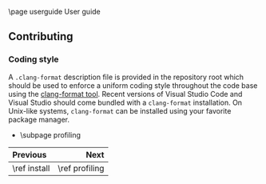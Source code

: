 \page userguide User guide

## Contributing

### Coding style

A `.clang-format` description file is provided in the repository root which should be used to enforce a uniform coding style throughout the code base using the [clang-format tool](https://releases.llvm.org/12.0.0/tools/clang/docs/ClangFormatStyleOptions.html). Recent versions of Visual Studio Code and Visual Studio should come bundled with a `clang-format` installation. On Unix-like systems, `clang-format` can be installed using your favorite package manager.

- \subpage profiling

<div class="section_buttons">

| Previous     |           Next |
|:-------------|---------------:|
| \ref install | \ref profiling |

</div>
